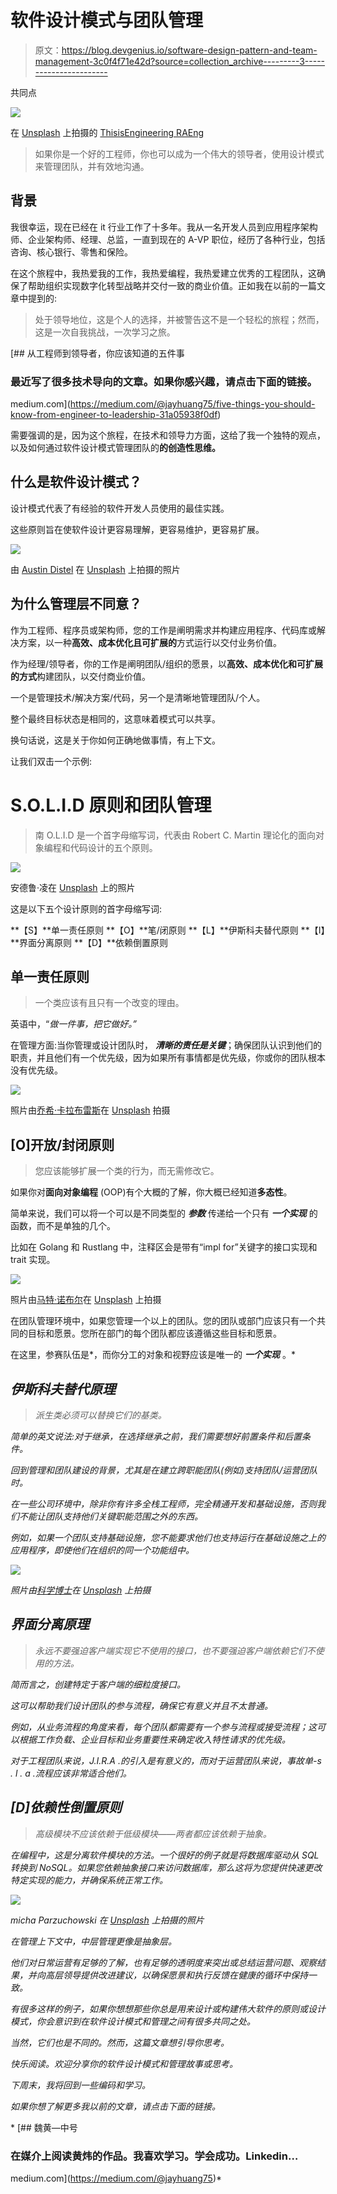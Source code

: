 # 软件设计模式与团队管理

> 原文：<https://blog.devgenius.io/software-design-pattern-and-team-management-3c0f4f71e42d?source=collection_archive---------3----------------------->

共同点

![](img/f0b0cbc0c77f052d0218c94fef8886fd.png)

在 [Unsplash](https://unsplash.com?utm_source=medium&utm_medium=referral) 上拍摄的 [ThisisEngineering RAEng](https://unsplash.com/@thisisengineering?utm_source=medium&utm_medium=referral)

> 如果你是一个好的工程师，你也可以成为一个伟大的领导者，使用设计模式来管理团队，并有效地沟通。

## 背景

我很幸运，现在已经在 it 行业工作了十多年。我从一名开发人员到应用程序架构师、企业架构师、经理、总监，一直到现在的 A-VP 职位，经历了各种行业，包括咨询、核心银行、零售和保险。

在这个旅程中，我热爱我的工作，我热爱编程，我热爱建立优秀的工程团队，这确保了帮助组织实现数字化转型战略并交付一致的商业价值。正如我在以前的一篇文章中提到的:

> 处于领导地位，这是个人的选择，并被警告这不是一个轻松的旅程；然而，这是一次自我挑战，一次学习之旅。

[](https://medium.com/@jayhuang75/five-things-you-should-know-from-engineer-to-leadership-31a05938f0df) [## 从工程师到领导者，你应该知道的五件事

### 最近写了很多技术导向的文章。如果你感兴趣，请点击下面的链接。

medium.com](https://medium.com/@jayhuang75/five-things-you-should-know-from-engineer-to-leadership-31a05938f0df) 

需要强调的是，因为这个旅程，在技术和领导力方面，这给了我一个独特的观点，以及如何通过软件设计模式管理团队的**的创造性思维。**

## 什么是软件设计模式？

设计模式代表了有经验的软件开发人员使用的最佳实践。

这些原则旨在使软件设计更容易理解，更容易维护，更容易扩展。

![](img/c449ccaa1dd5f9744ff5af9786e083e6.png)

由 [Austin Distel](https://unsplash.com/@austindistel?utm_source=medium&utm_medium=referral) 在 [Unsplash](https://unsplash.com?utm_source=medium&utm_medium=referral) 上拍摄的照片

## 为什么管理层不同意？

作为工程师、程序员或架构师，您的工作是阐明需求并构建应用程序、代码库或解决方案，以一种**高效、成本优化且可扩展的**方式运行以交付业务价值。

作为经理/领导者，你的工作是阐明团队/组织的愿景，以**高效、成本优化和可扩展的方式**构建团队，以交付商业价值。

一个是管理技术/解决方案/代码，另一个是清晰地管理团队/个人。

整个最终目标状态是相同的，这意味着模式可以共享。

换句话说，这是关于你如何正确地做事情，有上下文。

让我们双击一个示例:

# S.O.L.I.D 原则和团队管理

> 南 O.L.I.D 是一个首字母缩写词，代表由 Robert C. Martin 理论化的面向对象编程和代码设计的五个原则。

![](img/da7bc0b7300a2f81b7575f0dadc3704e.png)

安德鲁·凌在 [Unsplash](https://unsplash.com?utm_source=medium&utm_medium=referral) 上的照片

这是以下五个设计原则的首字母缩写词:

**【S】**单一责任原则
**【O】**笔/闭原则
**【L】**伊斯科夫替代原则
**【I】**界面分离原则
**【D】**依赖倒置原则

## 单一责任原则

> 一个类应该有且只有一个改变的理由。

英语中，“*做一件事，把它做好。”*

在管理方面:当你管理或设计团队时， ***清晰的责任是关键***；确保团队认识到他们的职责，并且他们有一个优先级，因为如果所有事情都是优先级，你或你的团队根本没有优先级。

![](img/fbff8a0d45873b259ae85806f4df070a.png)

照片由[乔希·卡拉布雷斯](https://unsplash.com/@joshcala?utm_source=medium&utm_medium=referral)在 [Unsplash](https://unsplash.com?utm_source=medium&utm_medium=referral) 拍摄

## [O]开放/封闭原则

> 您应该能够扩展一个类的行为，而无需修改它。

如果你对**面向对象编程** (OOP)有个大概的了解，你大概已经知道**多态性**。

简单来说，我们可以将一个可以是不同类型的 ***参数*** 传递给一个只有 ***一个实现*** 的函数，而不是单独的几个。

比如在 Golang 和 Rustlang 中，注释区会是带有“impl for”关键字的接口实现和 trait 实现。

![](img/9c021ddad96103828b1cfcda6d5d56e7.png)

照片由[马特·诺布尔](https://unsplash.com/@mcnoble?utm_source=medium&utm_medium=referral)在 [Unsplash](https://unsplash.com?utm_source=medium&utm_medium=referral) 上拍摄

在团队管理环境中，如果您管理一个以上的团队。您的团队或部门应该只有一个共同的目标和愿景。您所在部门的每个团队都应该遵循这些目标和愿景。

在这里，参赛队伍是*，而你分工的对象和视野应该是唯一的 ***一个实现*** 。*

## *伊斯科夫替代原理*

> *派生类必须可以替换它们的基类。*

*简单的英文说法:对于继承，在选择继承之前，我们需要想好前置条件和后置条件。*

*回到管理和团队建设的背景，尤其是在建立跨职能团队(例如)支持团队/运营团队时。*

*在一些公司环境中，除非你有许多全栈工程师，完全精通开发和基础设施，否则我们不能让团队支持他们关键职能范围之外的东西。*

*例如，如果一个团队支持基础设施，您不能要求他们也支持运行在基础设施之上的应用程序，即使他们在组织的同一个功能组中。*

*![](img/cb4844c5f0424dcb3d6e472583f9de0c.png)*

*照片由[科学博士](https://unsplash.com/@scienceinhd?utm_source=medium&utm_medium=referral)在 [Unsplash](https://unsplash.com?utm_source=medium&utm_medium=referral) 上拍摄*

## *界面分离原理*

> *永远不要强迫客户端实现它不使用的接口，也不要强迫客户端依赖它们不使用的方法。*

*简而言之，*创建特定于客户端的细粒度接口。**

*这可以帮助我们设计团队的参与流程，确保它有意义并且不太普通。*

*例如，从业务流程的角度来看，每个团队都需要有一个参与流程或接受流程；这可以根据工作负载、企业目标和业务重要性来确定收入特性请求的优先级。*

*对于工程团队来说，J.I.R.A .的引入是有意义的，而对于运营团队来说，事故单-s . l . a .流程应该非常适合他们。*

## *[D]依赖性倒置原则*

> *高级模块不应该依赖于低级模块——两者都应该依赖于抽象。*

*在编程中，这是分离软件模块的方法。一个很好的例子就是将数据库驱动从 SQL 转换到 NoSQL。如果您依赖抽象接口来访问数据库，那么这将为您提供快速更改特定实现的能力，并确保系统正常工作。*

*![](img/a46ba6580237102990a2a71ff5d61014.png)*

*micha Parzuchowski 在 [Unsplash](https://unsplash.com?utm_source=medium&utm_medium=referral) 上拍摄的照片*

*在管理上下文中，中层管理更像是抽象层。*

*他们对日常运营有足够的了解，也有足够的透明度来突出或总结运营问题、观察结果，并向高层领导提供改进建议，以确保愿景和执行反馈在健康的循环中保持一致。*

*有很多这样的例子，如果你想想那些你总是用来设计或构建伟大软件的原则或设计模式，你会意识到在软件设计模式和管理之间有很多共同之处。*

*当然，它们也是不同的。然而，这篇文章想引导你思考。*

*快乐阅读。欢迎分享你的软件设计模式和管理故事或思考。*

*下周末，我将回到一些编码和学习。*

*如果你想了解更多我以前的文章，请点击下面的链接。*

*[](https://medium.com/@jayhuang75) [## 魏黄—中号

### 在媒介上阅读黄炜的作品。我喜欢学习。学会成功。Linkedin…

medium.com](https://medium.com/@jayhuang75)*